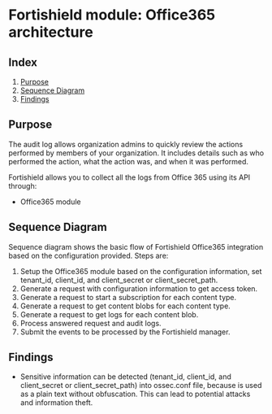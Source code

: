 <!---
Copyright (C) 2015, Fortishield Inc.
Created by Fortishield, Inc. <info@wazuh.com>.
This program is free software; you can redistribute it and/or modify it under the terms of GPLv2
-->

# Fortishield module: Office365 architecture
## Index
1. [Purpose](#purpose)
2. [Sequence Diagram](#sequence-diagram)
3. [Findings](#findings)

## Purpose
The audit log allows organization admins to quickly review the actions performed by members of your organization. It includes details such as who performed the action, what the action was, and when it was performed. 

Fortishield allows you to collect all the logs from Office 365 using its API through:
- Office365 module

## Sequence Diagram
Sequence diagram shows the basic flow of Fortishield Office365 integration based on the configuration provided. Steps are:
1. Setup the Office365 module based on the configuration information, set tenant_id, client_id, and client_secret or client_secret_path.
2. Generate a request with configuration information to get access token.
3. Generate a request to start a subscription for each content type.
4. Generate a request to get content blobs for each content type.
5. Generate a request to get logs for each content blob.
6. Process answered request and audit logs.
7. Submit the events to be processed by the Fortishield manager.


## Findings
* Sensitive information can be detected (tenant_id, client_id, and client_secret or client_secret_path) into ossec.conf file, because is used as a plain text without obfuscation. This can lead to potential attacks and information theft.
